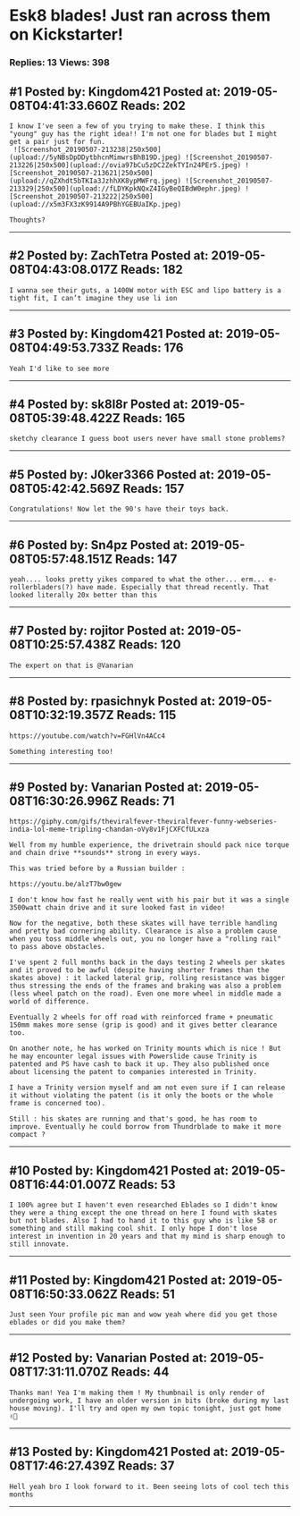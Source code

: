 # Esk8 blades! Just ran across them on Kickstarter!

### Replies: 13 Views: 398

## \#1 Posted by: Kingdom421 Posted at: 2019-05-08T04:41:33.660Z Reads: 202

```
I know I've seen a few of you trying to make these. I think this "young" guy has the right idea!! I'm not one for blades but I might get a pair just for fun.
 ![Screenshot_20190507-213238|250x500](upload://5yNBsDpDDytbhcnMimwrsBhB19D.jpeg) ![Screenshot_20190507-213226|250x500](upload://ovia97bCu5zDC2ZekTYIn24PEr5.jpeg) ![Screenshot_20190507-213621|250x500](upload://qZXhdt5bTKIa3JzhhXK8ypMWFrq.jpeg) ![Screenshot_20190507-213329|250x500](upload://fLDYKpkNQxZ4IGyBeQIBdW0ephr.jpeg) ![Screenshot_20190507-213222|250x500](upload://x5m3FX3zK9914A9PBhYGEBUaIKp.jpeg) 

Thoughts?
```

---
## \#2 Posted by: ZachTetra Posted at: 2019-05-08T04:43:08.017Z Reads: 182

```
I wanna see their guts, a 1400W motor with ESC and lipo battery is a tight fit, I can’t imagine they use li ion
```

---
## \#3 Posted by: Kingdom421 Posted at: 2019-05-08T04:49:53.733Z Reads: 176

```
Yeah I'd like to see more
```

---
## \#4 Posted by: sk8l8r Posted at: 2019-05-08T05:39:48.422Z Reads: 165

```
sketchy clearance I guess boot users never have small stone problems?
```

---
## \#5 Posted by: J0ker3366 Posted at: 2019-05-08T05:42:42.569Z Reads: 157

```
Congratulations! Now let the 90's have their toys back.
```

---
## \#6 Posted by: Sn4pz Posted at: 2019-05-08T05:57:48.151Z Reads: 147

```
yeah.... looks pretty yikes compared to what the other... erm... e-rollerbladers(?) have made. Especially that thread recently. That looked literally 20x better than this
```

---
## \#7 Posted by: rojitor Posted at: 2019-05-08T10:25:57.438Z Reads: 120

```
The expert on that is @Vanarian
```

---
## \#8 Posted by: rpasichnyk Posted at: 2019-05-08T10:32:19.357Z Reads: 115

```
https://youtube.com/watch?v=FGHlVn4ACc4

Something interesting too!
```

---
## \#9 Posted by: Vanarian Posted at: 2019-05-08T16:30:26.996Z Reads: 71

```
https://giphy.com/gifs/theviralfever-theviralfever-funny-webseries-india-lol-meme-tripling-chandan-oVy8v1FjCXFCfULxza

Well from my humble experience, the drivetrain should pack nice torque and chain drive **sounds** strong in every ways.

This was tried before by a Russian builder : 

https://youtu.be/alzT7bw0gew

I don't know how fast he really went with his pair but it was a single 3500watt chain drive and it sure looked fast in video!

Now for the negative, both these skates will have terrible handling and pretty bad cornering ability. Clearance is also a problem cause when you toss middle wheels out, you no longer have a "rolling rail" to pass above obstacles.

I've spent 2 full months back in the days testing 2 wheels per skates and it proved to be awful (despite having shorter frames than the skates above) : it lacked lateral grip, rolling resistance was bigger thus stressing the ends of the frames and braking was also a problem (less wheel patch on the road). Even one more wheel in middle made a world of difference.

Eventually 2 wheels for off road with reinforced frame + pneumatic 150mm makes more sense (grip is good) and it gives better clearance too.

On another note, he has worked on Trinity mounts which is nice ! But he may encounter legal issues with Powerslide cause Trinity is patented and PS have cash to back it up. They also published once about licensing the patent to companies interested in Trinity.

I have a Trinity version myself and am not even sure if I can release it without violating the patent (is it only the boots or the whole frame is concerned too).

Still : his skates are running and that's good, he has room to improve. Eventually he could borrow from Thundrblade to make it more compact ?
```

---
## \#10 Posted by: Kingdom421 Posted at: 2019-05-08T16:44:01.007Z Reads: 53

```
I 100% agree but I haven't even researched Eblades so I didn't know they were a thing except the one thread on here I found with skates but not blades. Also I had to hand it to this guy who is like 58 or something and still making cool shit. I only hope I don't lose interest in invention in 20 years and that my mind is sharp enough to still innovate.
```

---
## \#11 Posted by: Kingdom421 Posted at: 2019-05-08T16:50:33.062Z Reads: 51

```
Just seen Your profile pic man and wow yeah where did you get those eblades or did you make them?
```

---
## \#12 Posted by: Vanarian Posted at: 2019-05-08T17:31:11.070Z Reads: 44

```
Thanks man! Yea I'm making them ! My thumbnail is only render of undergoing work, I have an older version in bits (broke during my last house moving). I'll try and open my own topic tonight, just got home ✌🏽
```

---
## \#13 Posted by: Kingdom421 Posted at: 2019-05-08T17:46:27.439Z Reads: 37

```
Hell yeah bro I look forward to it. Been seeing lots of cool tech this months
```

---
